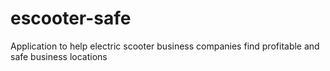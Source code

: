 # escooter-safe
Application to help electric scooter business companies find profitable and safe business locations

